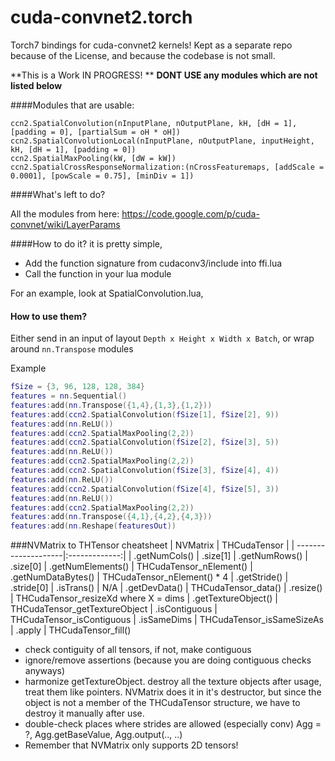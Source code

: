 cuda-convnet2.torch
===================

Torch7 bindings for cuda-convnet2 kernels!
Kept as a separate repo because of the License, and because the codebase is not small.

**This is a Work IN PROGRESS! **
**DONT USE any modules which are not listed below**

####Modules that are usable:
```
ccn2.SpatialConvolution(nInputPlane, nOutputPlane, kH, [dH = 1], [padding = 0], [partialSum = oH * oH])
ccn2.SpatialConvolutionLocal(nInputPlane, nOutputPlane, inputHeight, kH, [dH = 1], [padding = 0])
ccn2.SpatialMaxPooling(kW, [dW = kW])
ccn2.SpatialCrossResponseNormalization:(nCrossFeaturemaps, [addScale = 0.0001], [powScale = 0.75], [minDiv = 1])
```

####What's left to do?

All the modules from here: https://code.google.com/p/cuda-convnet/wiki/LayerParams

####How to do it?
it is pretty simple, 
* Add the function signature from cudaconv3/include into ffi.lua
* Call the function in your lua module

For an example, look at SpatialConvolution.lua, 

#### How to use them?
Either send in an input of layout `Depth x Height x Width x Batch`, or wrap around `nn.Transpose` modules

Example
```lua
fSize = {3, 96, 128, 128, 384}
features = nn.Sequential()
features:add(nn.Transpose({1,4},{1,3},{1,2}))
features:add(ccn2.SpatialConvolution(fSize[1], fSize[2], 9))
features:add(nn.ReLU())
features:add(ccn2.SpatialMaxPooling(2,2))
features:add(ccn2.SpatialConvolution(fSize[2], fSize[3], 5))
features:add(nn.ReLU())
features:add(ccn2.SpatialMaxPooling(2,2))
features:add(ccn2.SpatialConvolution(fSize[3], fSize[4], 4))
features:add(nn.ReLU())
features:add(ccn2.SpatialConvolution(fSize[4], fSize[5], 3))
features:add(nn.ReLU())
features:add(ccn2.SpatialMaxPooling(2,2))
features:add(nn.Transpose({4,1},{4,2},{4,3}))
features:add(nn.Reshape(featuresOut))
```

###NVMatrix to THTensor cheatsheet
| NVMatrix            | THCudaTensor |
| --------------------|:-------------:|
| .getNumCols()       | .size[1]
| .getNumRows()       | .size[0]
| .getNumElements()   | THCudaTensor_nElement()
| .getNumDataBytes()  | THCudaTensor_nElement() * 4
| .getStride()        | .stride[0] 
| .isTrans()          | N/A
| .getDevData()       | THCudaTensor_data()
| .resize()           | THCudaTensor_resizeXd where X = dims
| .getTextureObject() | THCudaTensor_getTextureObject
| .isContiguous       | THCudaTensor_isContiguous
| .isSameDims         | THCudaTensor_isSameSizeAs
| .apply              | THCudaTensor_fill()

* check contiguity of all tensors, if not, make contiguous
* ignore/remove assertions (because you are doing contiguous checks anyways)
* harmonize getTextureObject. destroy all the texture objects after usage, treat them like pointers. NVMatrix does it in it's destructor, but since the object is not a member of the THCudaTensor structure, we have to destroy it manually after use.
* double-check places where strides are allowed (especially conv)
Agg = ?, Agg.getBaseValue, Agg.output(.., ..)
* Remember that NVMatrix only supports 2D tensors!
